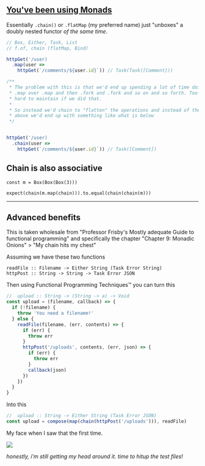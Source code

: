 ## [You've been using Monads](https://egghead.io/lessons/javascript-you-ve-been-using-monads)

Essentially `.chain()` or `.flatMap` (my preferred name) just "unboxes" a doubly nested functor *of the same time*.


```js
// Box, Either, Task, List
// f.of, chain (flatMap, Bind)

httpGet('/user)
  .map(user =>
    httpGet(`/comments/${user.id}`)) // Task(Task([Comment]))

/**
 * The problem with this is that we'd end up spending a lot of time doing
 * .map over .map and then .fork and .fork and so on and so forth. Too
 * hard to maintain if we did that.
 * 
 * So instead we'd chain to "flatten" the operations and instead of the
 * above we'd end up with something like what is below
 */


httpGet('/user)
  .chain(user =>
    httpGet(`/comments/${user.id}`)) // Task([Comment])
```

## Chain is also associative
```
const m = Box(Box(Box(3)))

expect(chain(m.map(chain))).to.equal(chain(chain(m)))
```

-----

## Advanced benefits
This is taken wholesale from "Professor Frisby's Mostly adequate Guide to functional programming" and specifically the chapter "Chapter 9: Monadic Onions" > "My chain hits my chest"

Assuming we have these two functions
```
readFile :: Filename -> Either String (Task Error String)
httpPost :: String -> String -> Task Error JSON
```

Then using Functional Programming Techniques™ you can turn this
```js
//  upload :: String -> (String -> a) -> Void
const upload = (filename, callback) => {
  if (!filename) {
    throw 'You need a filename!'
  } else {
    readFile(filename, (err, contents) => {
      if (err) {
        throw err
      }
      httpPost('/uploads', contents, (err, json) => {
        if (err) {
          throw err
        }
        callback(json)
      })
    })
  }
}
```

Into this
```js
//  upload :: String -> Either String (Task Error JSON)
const upload = compose(map(chain(httpPost('/uploads'))), readFile)
```

My face when I saw that the first time.

![](https://i.imgur.com/ryrJ4cn.gif)

_honestly, i'm still getting my head around it. time to hitup the test files!_
